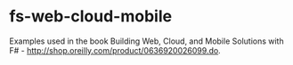 fs-web-cloud-mobile
===================

Examples used in the book Building Web, Cloud, and Mobile Solutions with F# - http://shop.oreilly.com/product/0636920026099.do. 